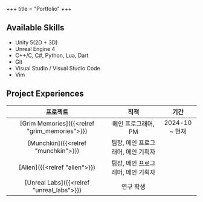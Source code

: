 +++
title = "Portfolio"
+++

## Available Skills

- Unity 5(2D + 3D)
- Unreal Engine 4
- C++/C, C#, Python, Lua, Dart
- Git
- Visual Studio / Visual Studio Code
- Vim

## Project Experiences

| 프로젝트 | 직책 | 기간 |
| :-: | :-: | :-: |
| [Grim Memories]({{<relref "grim_memories">}})| 메인 프로그래머, PM| 2024-10 ~ 현재|
| [Munchkin]({{<relref "munchkin">}}) | 팀장, 메인 프로그래머, 메인 기획자||
|[Alien]({{<relref "alien">}})|팀장, 메인 프로그래머, 메인 기획자||
|[Unreal Labs]({{<relref "unreal_labs">}})|연구 학생||